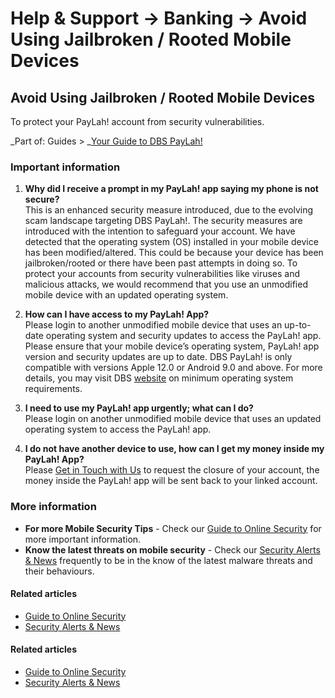 # Help & Support -> Banking -> Avoid Using Jailbroken / Rooted Mobile Devices

## Avoid Using Jailbroken / Rooted Mobile Devices

To protect your PayLah! account from security vulnerabilities.

_Part of: Guides > _[Your Guide to DBS PayLah!](https://www.dbs.com.sg/personal/support/guide-paylah.html)

  


### Important information

  1. **Why did I receive a prompt in my PayLah! app saying my phone is not secure?**  
This is an enhanced security measure introduced, due to the evolving scam landscape targeting DBS PayLah!. The security measures are introduced with the intention to safeguard your account. We have detected that the operating system (OS) installed in your mobile device has been modified/altered. This could be because your device has been jailbroken/rooted or there have been past attempts in doing so. To protect your accounts from security vulnerabilities like viruses and malicious attacks, we would recommend that you use an unmodified mobile device with an updated operating system. 
  

  2. **How can I have access to my PayLah! App?**  
Please login to another unmodified mobile device that uses an up-to-date operating system and security updates to access the PayLah! app. Please ensure that your mobile device’s operating system, PayLah! app version and security updates are up to date. DBS PayLah! is only compatible with versions Apple 12.0 or Android 9.0 and above. For more details, you may visit DBS [website](https://www.dbs.com.sg/personal/support/bank-minimum-operating-system-requirements.html) on minimum operating system requirements. 
  

  3. **I need to use my PayLah! app urgently; what can I do?**  
Please login on another unmodified mobile device that uses an updated operating system to access the PayLah! app. 
  

  4. **I do not have another device to use, how can I get my money inside my PayLah! App?**  
Please [Get in Touch with Us](https://www.dbs.com.sg/personal/bank-with-ease/contact-us?pid=sg-dbs-help-support-bank-ssb-paylah-jailbreak#slideToN1018D) to request the closure of your account, the money inside the PayLah! app will be sent back to your linked account. 



### More information

  * **For more Mobile Security Tips** \- Check our [Guide to Online Security](https://www.dbs.com.sg/personal/support/general-digibank-security-mobile-banking-security-tips.html) for more important information.
  * **Know the latest threats on mobile security** \- Check our [Security Alerts & News](https://www.dbs.com.sg/personal/deposits/security-and-you/default.page) frequently to be in the know of the latest malware threats and their behaviours.



#### Related articles

  * [Guide to Online Security](https://www.dbs.com.sg/personal/support/general-digibank-security-mobile-banking-security-tips.html)
  * [Security Alerts & News](https://www.dbs.com.sg/personal/deposits/security-and-you/default.page)



#### Related articles

  * [Guide to Online Security](https://www.dbs.com.sg/personal/support/general-digibank-security-mobile-banking-security-tips.html)
  * [Security Alerts & News](https://www.dbs.com.sg/personal/deposits/security-and-you/default.page)


